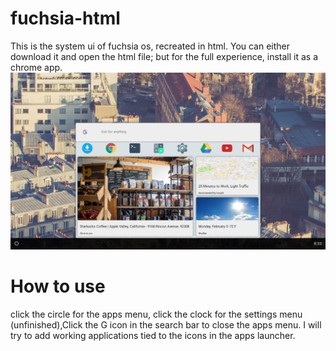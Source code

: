 # fuchsia-html
This is the system ui of fuchsia os, recreated in html.  You can either download it and open the html file; but for the full experience, install it as a chrome app.
[![](unit.png)](unit.png "image")
# How to use
click the circle for the apps menu, click the clock for the settings menu (unfinished),Click the G icon in the search bar to close the apps menu. I will try to add working applications tied to the icons in the apps launcher.
